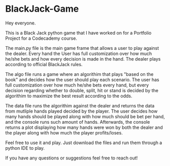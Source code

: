 # BlackJack-Game
Hey everyone. 

This is a Black Jack python game that I have worked on for a Portfolio Project for a Codecademy course.

The main.py file is the main game frame that allows a user to play against the dealer. Every hand the User has full customization over how much he/she bets and how every decision is made in the hand. The dealer plays according to official BlackJack rules.

The algo file runs a game where an algorithim that plays "based on the book" and decides how the user should play each scenario. The user has full customization over how much he/she bets every hand, but every decision regarding whether to double, split, hit or stand is decided by the algorithim to maximize the best result according to the odds. 

The data file runs the algorithim against the dealer and returns the data from mutliple hands played decided by the player. The user decides how many hands should be played along with how much should be bet per hand, and the console runs such amount of hands. Afterwards, the console returns a plot displaying how many hands were won by both the dealer and the player along with how much the player profits/loses. 

Feel free to use it and play. Just download the files and run them through a python IDE to play.

If you have any questions or suggestions feel free to reach out! 
